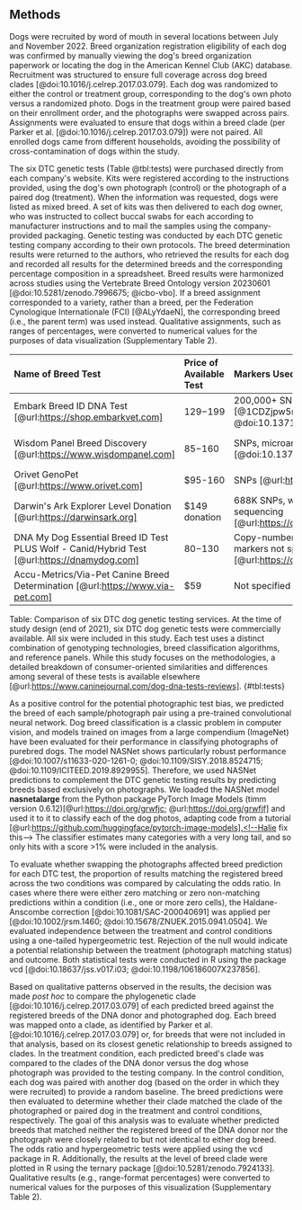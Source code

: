 ## Methods

Dogs were recruited by word of mouth in several locations between July and November 2022.
Breed organization registration eligibility of each dog was confirmed by manually viewing the dog's breed organization paperwork or locating the dog in the American Kennel Club (AKC) database.
Recruitment was structured to ensure full coverage across dog breed clades [@doi:10.1016/j.celrep.2017.03.079].
Each dog was randomized to either the control or treatment group, corresponding to the dog's own photo versus a randomized photo.
Dogs in the treatment group were paired based on their enrollment order, and the photographs were swapped across pairs.
Assignments were evaluated to ensure that dogs within a breed clade (per Parker et al. [@doi:10.1016/j.celrep.2017.03.079]) were not paired.
All enrolled dogs came from different households, avoiding the possibility of cross-contamination of dogs within the study.

The six DTC genetic tests (Table @tbl:tests) were purchased directly from each company's website.
Kits were registered according to the instructions provided, using the dog's own photograph (control) or the photograph of a paired dog (treatment).
When the information was requested, dogs were listed as mixed breed.
A set of kits was then delivered to each dog owner, who was instructed to collect buccal swabs for each according to manufacturer instructions and to mail the samples using the company-provided packaging.
Genetic testing was conducted by each DTC genetic testing company according to their own protocols.
The breed determination results were returned to the authors, who retrieved the results for each dog and recorded all results for the determined breeds and the corresponding percentage composition in a spreadsheet.
Breed results were harmonized across studies using the Vertebrate Breed Ontology version 20230601 [@doi:10.5281/zenodo.7996675; @icbo-vbo].
If a breed assignment corresponded to a variety, rather than a breed, per the Federation Cynologique Internationale (FCI) [@ALyYdaeN], the corresponding breed (i.e., the parent term) was used instead.
Qualitative assignments, such as ranges of percentages, were converted to numerical values for the purposes of data visualization (Supplementary Table 2).

| Name of Breed Test                                                                                                       | Price of Available Test   | Markers Used                                                                                                                                                   | Reference Panel                                                                                                                                       | Ancestry Assignment Algorithm           |
|:------------------------------------------------------------------------------------------------------------------------|:---------------------------|:---------------------------------------------------------------------------------------------------------------------------------------------------------------|:------------------------------------------------------------------------------------------------------------------------------------------------------|:----------------------------------------|
| Embark Breed ID DNA Test [@url:https://shop.embarkvet.com]                              | $129-$199                  | 200,000+ SNPs, microarray [@1CDZjpw5n; @doi:10.1371/journal.pgen.1008003] | 350+ breeds [@doi:10.1534/g3.118.200836]                                                                                                              | Not specified                           |
| Wisdom Panel Breed Discovery [@url:https://www.wisdompanel.com]                      | $85-$160                   | SNPs, microarray [@doi:10.1371/journal.pgen.1010651]                                                       | 350+ breeds, 21,000+ samples [@doi:10.1371/journal.pgen.1010651; @url:https://www.wisdompanel.com] | BCSYS [@doi:10.1371/journal.pgen.1010651]      |
| Orivet GenoPet [@url:https://www.orivet.com]                                                                          | $95-160                    | SNPs [@url:https://www.orivet.com]                                 | 15,000 samples from 350+ breeds [@url:https://www.orivet.com]                                | Not specified                           |
| Darwin's Ark Explorer Level Donation [@url:https://darwinsark.org]                                                       | $149 donation              | 688K SNPs, whole-genome sequencing [@url:https://darwinsark.org]                                                 | 101 breeds [@url:https://darwinsark.org]                                                                                                          | SupportMix [@doi:10.1186/1471-2156-13-49; @doi:10.1126/science.abk0639] |
| DNA My Dog Essential Breed ID Test PLUS Wolf - Canid/Hybrid Test [@url:https://dnamydog.com]                       | $80-$130                   | Copy-number variation, number of markers not specified [@url:https://dnamydog.com]                                                             | 350+ breeds [@url:https://dnamydog.com]                                                                                         | Not specified                           |
| Accu-Metrics/Via-Pet Canine Breed Determination [@url:https://www.via-pet.com] | $59                        | Not specified                                                                                                                                                  | 340 breeds [@url:https://www.via-pet.com]                                                                    | Not specified                           |

Table: Comparison of six DTC dog genetic testing services.
At the time of study design (end of 2021), six DTC dog genetic tests were commercially available.
All six were included in this study.
Each test uses a distinct combination of genotyping technologies, breed classification algorithms, and reference panels.
While this study focuses on the methodologies, a detailed breakdown of consumer-oriented similarities and differences among several of these tests is available elsewhere [@url:https://www.caninejournal.com/dog-dna-tests-reviews].
{#tbl:tests}

As a positive control for the potential photographic test bias, we predicted the breed of each sample/photograph pair using a pre-trained convolutional neural network.
Dog breed classification is a classic problem in computer vision, and models trained on images from a large compendium (ImageNet) have been evaluated for their performance in classifying photographs of purebred dogs.
The model NASNet shows particularly robust performance [@doi:10.1007/s11633-020-1261-0; @doi:10.1109/SISY.2018.8524715; @doi:10.1109/ICITEED.2019.8929955].
Therefore, we used NASNet predictions to complement the DTC genetic testing results by predicting breeds based exclusively on photographs.
We loaded the NASNet model **nasnetalarge** from the Python package PyTorch Image Models (timm version 0.6.12)[@url:https://doi.org/grwfjc; @url:https://doi.org/grwfjf] and used it to it to classify each of the dog photos, adapting code from a tutorial [@url:https://github.com/huggingface/pytorch-image-models].<!--Halie fix this-->
The classifier estimates many categories with a very long tail, and so only hits with a score >1% were included in the analysis.

To evaluate whether swapping the photographs affected breed prediction for each DTC test, the proportion of results matching the registered breed across the two conditions was compared by calculating the odds ratio.
In cases where there were either zero matching or zero non-matching predictions within a condition (i.e., one or more zero cells), the Haldane-Anscombe correction [@doi:10.1081/SAC-200040691] was applied per [@doi:10.1002/jrsm.1460; @doi:10.15678/ZNUEK.2015.0941.0504].
We evaluated independence between the treatment and control conditions using a one-tailed hypergeometric test.
Rejection of the null would indicate a potential relationship between the treatment (photograph matching status) and outcome.
Both statistical tests were conducted in R using the package vcd [@doi:10.18637/jss.v017.i03; @doi:10.1198/106186007X237856].

Based on qualitative patterns observed in the results, the decision was made *post hoc* to compare the phylogenetic clade [@doi:10.1016/j.celrep.2017.03.079] of each predicted breed against the registered breeds of the DNA donor and photographed dog.
Each breed was mapped onto a clade, as identified by Parker et al. [@doi:10.1016/j.celrep.2017.03.079] or, for breeds that were not included in that analysis, based on its closest genetic relationship to breeds assigned to clades.
In the treatment condition, each predicted breed's clade was compared to the clades of the DNA donor versus the dog whose photograph was provided to the testing company.
In the control condition, each dog was paired with another dog (based on the order in which they were recruited) to provide a random baseline.
The breed predictions were then evaluated to determine whether their clade matched the clade of the photographed or paired dog in the treatment and control conditions, respectively.
The goal of this analysis was to evaluate whether predicted breeds that matched neither the registered breed of the DNA donor nor the photograph were closely related to but not identical to either dog breed.
The odds ratio and hypergeometric tests were applied using the vcd package in R. Additionally, the results at the level of breed clade were plotted in R using the ternary package [@doi:10.5281/zenodo.7924133].
Qualitative results (e.g., range-format percentages) were converted to numerical values for the purposes of this visualization (Supplementary Table 2).

